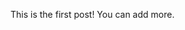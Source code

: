 <? (page
  { :title "My first post"
    :description "The first post on the site!"
    :date "1-1-1970" }) ?>

This is the first post!
You can add more.
